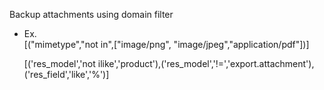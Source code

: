 Backup attachments using domain filter

  - Ex.  
    \[("mimetype","not in",\["image/png",
    "image/jpeg","application/pdf"\])\]
    
    \[('res\_model','not
    ilike','product'),('res\_model','\!=','export.attachment'),('res\_field','like','%')\]
